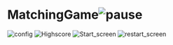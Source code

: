 # MatchingGame![pause](https://user-images.githubusercontent.com/99323462/235243092-770cc948-7453-40b1-95db-8a88c7576654.jpeg)
![config](https://user-images.githubusercontent.com/99323462/235243101-3d878d38-efcb-4a18-ab97-5a0b858ca2ae.jpeg)
![Highscore](https://user-images.githubusercontent.com/99323462/235243107-630fc101-748f-4124-a23a-4d6127493ec0.jpeg)
![Start_screen](https://user-images.githubusercontent.com/99323462/235243110-985d8334-2d67-4cf8-8e14-114e46aa02e4.jpeg)
![restart_screen](https://user-images.githubusercontent.com/99323462/235243136-39a5af3e-a23c-430d-958c-0fb2339aaab6.jpeg)
